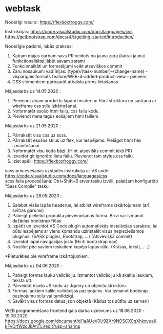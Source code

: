 # webtask

Noderīgi resursi:
https://flexboxfroggy.com/

Instrukcijas:
https://code.visualstudio.com/docs/languages/css
https://getbootstrap.com/docs/4.5/getting-started/introduction/

Noderīgie padomi, labās prakses:
1) Katram mājas darbam savs PR veidots no jauna zara (katrai jaunai funkctionalitātei jābūt savam zaram)
2) Funkcionalitāti un formatējumi veikt atsevišķos commit
3) Zaru nosaukumi vadlīnijas:
    {type}/{task-number}-{change-name}      - vispārīgais formāts
    feature/WEB-4-added-product-view        - piemērs
4) CSS elementiem pārbaudīt atbalstu pirms lietošanas


Mājasdarbs uz 14.05.2020 :

1) Pievienot abām produktu lapām headeri ar html struktūru un saskaņā ar wireframe css stilu izkārtošanai.
2) Noformatēt esošo html failu, css failu kodu.
3) Pievienot meta tagus eošajiem html failiem.

Mājasdarbs uz 21.05.2020 :

1) Pārrakstīt visu css uz scss.
2) Pārrakstīt esošos stilus uz flex, kur iespējams. Pielāgot html flex izmantošanai
3) Noformatēt visu koda bāzi. (Hint: atsevišķs commit iekš PR)
4) Izveidot git ignorēto lietu failu. Pievienot tam styles.css failu.
5) Iziet spēli: https://flexboxfroggy.com/

scss procesēšanas uzstādes instrukcija ar VS code: https://code.visualstudio.com/docs/languages/css  
scss faila procesēšana: Ctrl+Shift+B atver tasku izvēli, palaižam konfigurēto "Sass Compile" tasku

Mājasdarbs uz 28.05.2020 :
1) Salabot visās lapās headerus, lai atbilst wireframe izkārtojumam (arī svītras garums)
2) Pabeigt pielietot produkta pievienošanas formā. Brīvi var izmanot dažādas bootstrap fīčas
3) Izpētīt un izveidot VS Code plugin automatiskās instalācijas sarakstu, lai būtu iespējams ar vienu komandu uzinstalēt visus nepieciešamos pluginus. (SASS plugins, Bootstrap, ...) (Atsvevišķā commit)
4) Izveidot lapai navigācijas joslu (Hint: bootrstrap nav)
5) Nostilot pēc saviem ieskatiem kopējo lapas stilu. (Krāsas, teksti, .....)

*Pieturēties pie wireframe izkārtojumiem.

Mājasdarbs uz 04.06.2020 :
1) Pabeigt formas lauku validāciju. Izmantot validāciju kā skaitļu laukiem, teksta utt.
2) Pārveidot esošo JS kodu uz Jquery un objectu struktūru.
3) Formas laukiem salikt validācijas paziņojums. Var izmanot bootsrap paziņojumu stilu vai tamlīdzīgi.
4) Savākt visus formas datus json objektā (Kādus tos sūtītu uz serveri)



WEB programmēšana frontend gala darba uzdevums uz 18.06.2020 - 19.06.2020
https://docs.google.com/document/d/1aAUeV0U9ZXr9NOSCX0qXhkovuaKkFyDrfWzcJkAnTLI/edit?usp=sharing
